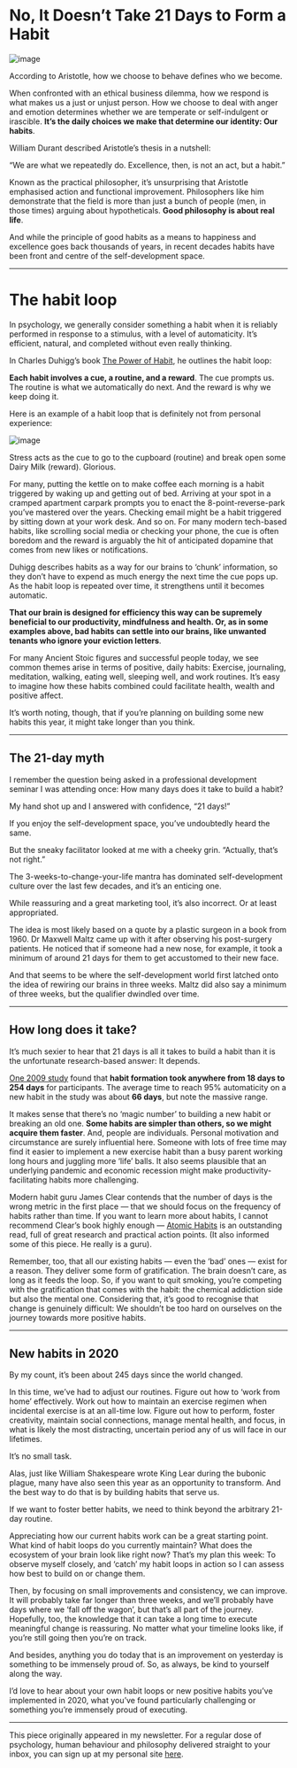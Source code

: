 # No, It Doesn’t Take 21 Days to Form a Habit

![image](https://miro.medium.com/max/700/1*dQWYfinE8FzLp0glHZb7hw.jpeg)

According to Aristotle, how we choose to behave defines who we become.

When confronted with an ethical business dilemma, how we respond is what makes us a just or unjust person. How we choose to deal with anger and emotion determines whether we are temperate or self-indulgent or irascible. **It’s the daily choices we make that determine our identity: Our habits**.


William Durant described Aristotle’s thesis in a nutshell:

“We are what we repeatedly do. Excellence, then, is not an act, but a habit.”

Known as the practical philosopher, it’s unsurprising that Aristotle emphasised action and functional improvement. Philosophers like him demonstrate that the field is more than just a bunch of people (men, in those times) arguing about hypotheticals. **Good philosophy is about real life**.

And while the principle of good habits as a means to happiness and excellence goes back thousands of years, in recent decades habits have been front and centre of the self-development space.

***

# The habit loop

In psychology, we generally consider something a habit when it is reliably performed in response to a stimulus, with a level of automaticity. It’s efficient, natural, and completed without even really thinking.

In Charles Duhigg’s book [The Power of Habit](https://www.amazon.com.au/Power-Habit-Why-What-Change/dp/B086VJC48Q/ref=sr_1_1?dchild=1&keywords=the+power+of+habit&qid=1602417372&sr=8-1), he outlines the habit loop:

**Each habit involves a cue, a routine, and a reward**. The cue prompts us. The routine is what we automatically do next. And the reward is why we keep doing it.

Here is an example of a habit loop that is definitely not from personal experience:​

![image](https://miro.medium.com/max/700/1*pxsd18MDTOvQX84gxhANuA.jpeg)

Stress acts as the cue to go to the cupboard (routine) and break open some Dairy Milk (reward). Glorious.

For many, putting the kettle on to make coffee each morning is a habit triggered by waking up and getting out of bed. Arriving at your spot in a cramped apartment carpark prompts you to enact the 8-point-reverse-park you’ve mastered over the years. Checking email might be a habit triggered by sitting down at your work desk. And so on. For many modern tech-based habits, like scrolling social media or checking your phone, the cue is often boredom and the reward is arguably the hit of anticipated dopamine that comes from new likes or notifications.

Duhigg describes habits as a way for our brains to ‘chunk’ information, so they don’t have to expend as much energy the next time the cue pops up. As the habit loop is repeated over time, it strengthens until it becomes automatic.​

**That our brain is designed for efficiency this way can be supremely beneficial to our productivity, mindfulness and health. Or, as in some examples above, bad habits can settle into our brains, like unwanted tenants who ignore your eviction letters**.

For many Ancient Stoic figures and successful people today, we see common themes arise in terms of positive, daily habits: Exercise, journaling, meditation, walking, eating well, sleeping well, and work routines. It’s easy to imagine how these habits combined could facilitate health, wealth and positive affect.

It’s worth noting, though, that if you’re planning on building some new habits this year, it might take longer than you think.

***

## The 21-day myth

I remember the question being asked in a professional development seminar I was attending once: How many days does it take to build a habit?

My hand shot up and I answered with confidence, “21 days!”

If you enjoy the self-development space, you’ve undoubtedly heard the same.

But the sneaky facilitator looked at me with a cheeky grin. “Actually, that’s not right.”

​The 3-weeks-to-change-your-life mantra has dominated self-development culture over the last few decades, and it’s an enticing one.

While reassuring and a great marketing tool, it’s also incorrect. Or at least appropriated.

The idea is most likely based on a quote by a plastic surgeon in a book from 1960. Dr Maxwell Maltz came up with it after observing his post-surgery patients. He noticed that if someone had a new nose, for example, it took a minimum of around 21 days for them to get accustomed to their new face.

And that seems to be where the self-development world first latched onto the idea of rewiring our brains in three weeks. Maltz did also say a minimum of three weeks, but the qualifier dwindled over time.

***

## How long does it take?

It’s much sexier to hear that 21 days is all it takes to build a habit than it is the unfortunate research-based answer: It depends.

[​One 2009 study](http://citeseerx.ist.psu.edu/viewdoc/download?doi=10.1.1.695.830&rep=rep1&type=pdf) found that **habit formation took anywhere from 18 days to 254 days** for participants. The average time to reach 95% automaticity on a new habit in the study was about **66 days**, but note the massive range.

​It makes sense that there’s no ‘magic number’ to building a new habit or breaking an old one. **Some habits are simpler than others, so we might acquire them faster**. And, people are individuals. Personal motivation and circumstance are surely influential here. Someone with lots of free time may find it easier to implement a new exercise habit than a busy parent working long hours and juggling more ‘life’ balls. It also seems plausible that an underlying pandemic and economic recession might make productivity-facilitating habits more challenging.

Modern habit guru James Clear contends that the number of days is the wrong metric in the first place — that we should focus on the frequency of habits rather than time. If you want to learn more about habits, I cannot recommend Clear’s book highly enough — [Atomic Habits](https://www.amazon.com/Atomic-Habits-Proven-Build-Break/dp/0735211299) is an outstanding read, full of great research and practical action points. (It also informed some of this piece. He really is a guru).

Remember, too, that all our existing habits — even the ‘bad’ ones — exist for a reason. They deliver some form of gratification. The brain doesn’t care, as long as it feeds the loop. So, if you want to quit smoking, you’re competing with the gratification that comes with the habit: the chemical addiction side but also the mental one. Considering that, it’s good to recognise that change is genuinely difficult: We shouldn’t be too hard on ourselves on the journey towards more positive habits.

***

## New habits in 2020

By my count, it’s been about 245 days since the world changed.

In this time, we’ve had to adjust our routines. Figure out how to ‘work from home’ effectively. Work out how to maintain an exercise regimen when incidental exercise is at an all-time low. Figure out how to perform, foster creativity, maintain social connections, manage mental health, and focus, in what is likely the most distracting, uncertain period any of us will face in our lifetimes.
​

It’s no small task.

Alas, just like William Shakespeare wrote King Lear during the bubonic plague, many have also seen this year as an opportunity to transform. And the best way to do that is by building habits that serve us.​

If we want to foster better habits, we need to think beyond the arbitrary 21-day routine.

Appreciating how our current habits work can be a great starting point. What kind of habit loops do you currently maintain? What does the ecosystem of your brain look like right now? That’s my plan this week: To observe myself closely, and ‘catch’ my habit loops in action so I can assess how best to build on or change them.

Then, by focusing on small improvements and consistency, we can improve. It will probably take far longer than three weeks, and we’ll probably have days where we ‘fall off the wagon’, but that’s all part of the journey. Hopefully, too, the knowledge that it can take a long time to execute meaningful change is reassuring. No matter what your timeline looks like, if you’re still going then you’re on track.

And besides, anything you do today that is an improvement on yesterday is something to be immensely proud of. So, as always, be kind to yourself along the way.

​I’d love to hear about your own habit loops or new positive habits you’ve implemented in 2020, what you’ve found particularly challenging or something you’re immensely proud of executing.

***

This piece originally appeared in my newsletter. For a regular dose of psychology, human behaviour and philosophy delivered straight to your inbox, you can sign up at my personal site [here](https://soniadiab.com/).